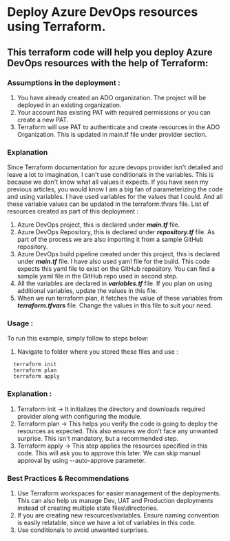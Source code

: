 # **Deploy Azure DevOps resources using Terraform.**
## This terraform code will help you deploy Azure DevOps resources with the help of Terraform:

### **Assumptions in the deployment :**

1. You have already created an ADO organization. The project will be deployed in an existing organization. 
2. Your account has existing PAT with required permissions or you can create a new PAT.
3. Terraform will use PAT to authenticate and create resources in the ADO Organization. This is updated in main.tf file under provider section.

### **Explanation**

Since Terraform documentation for azure devops provider isn't detailed and leave a lot to imagination, I can't use conditionals in the variables. This is because we don't know what all values it expects. If you have seen my previous articles, you would know I am a big fan of parameterizing the code and using variables. I have used variables for the values that I could. And all these variable values can be updated in the terraform.tfvars file. List of resources created as part of this deployment :

1. Azure DevOps project, this is declared under ***main.tf*** file.
2. Azure DevOps Repository, this is declared under ***repository.tf*** file. As part of the process we are also importing it from a sample GitHub repository.
3. Azure DevOps build pipeline created under this project, this is declared under ***main.tf*** file. I have also used yaml file for the build. This code expects this yaml file to exist on the GitHub repository. You can find a sample yaml file in the GitHub repo used in second step.
4. All the variables are declared in ***variables.tf*** file. If you plan on using additional variables, update the values in this file.
5. When we run terraform plan, it fetches the value of these variables from ***terraform.tfvars*** file. Change the values in this file to suit your need.


### **Usage :**

To run this example, simply follow to steps below:

1. Navigate to folder where you stored these files and use :

``` 
  terraform init
  terraform plan
  terraform apply

```
### **Explanation :**

1. Terraform init -> It initializes the directory and downloads required provider along with configuring the module.
2. Terraform plan -> This helps you verify the code is going to deploy the resources as expected. This also ensures we don't face any unwanted surprise. This isn't mandatory, but a recommended step.
3. Terraform apply -> This step applies the resources specified in this code. This will ask you to approve this later. We can skip manual approval by using --auto-approve parameter.

### **Best Practices & Recommendations**

1. Use Terraform workspaces for easier management of the deployments. This can also help us manage Dev, UAT and Production deployments instead of creating multiple state files\directories.
2. If you are creating new resources\variables. Ensure naming convention is easily relatable, since we have a lot of variables in this code.
3. Use conditionals to avoid unwanted surprises.
